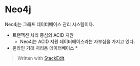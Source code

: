 # Neo4j

Neo4j는 그래프 데이터베이스 관리 시스템이다. 

* 트랜잭션 처리 중심의 ACID 지원
	* Neo4j는 ACID 지원 데이터베이스라는 자부심을 가지고 있다.
* 온라인 거래 처리용 데이터베이스
	* 

> Written with [StackEdit](https://stackedit.io/).
<!--stackedit_data:
eyJoaXN0b3J5IjpbLTYxMDg1NzA4NCwtMTQ2NDA2NDg3Ml19
-->